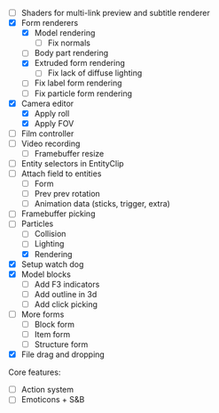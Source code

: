 - [ ] Shaders for multi-link preview and subtitle renderer
- [x] Form renderers
  - [x] Model rendering
    - [ ] Fix normals
  - [ ] Body part rendering
  - [x] Extruded form rendering
    - [ ] Fix lack of diffuse lighting
  - [ ] Fix label form rendering
  - [ ] Fix particle form rendering
- [x] Camera editor
  - [x] Apply roll
  - [x] Apply FOV
- [ ] Film controller
- [ ] Video recording
  - [ ] Framebuffer resize
- [ ] Entity selectors in EntityClip
- [ ] Attach field to entities
  - [ ] Form
  - [ ] Prev prev rotation
  - [ ] Animation data (sticks, trigger, extra)
- [ ] Framebuffer picking
- [ ] Particles
  - [ ] Collision
  - [ ] Lighting
  - [x] Rendering
- [x] Setup watch dog
- [x] Model blocks
  - [ ] Add F3 indicators
  - [ ] Add outline in 3d
  - [ ] Add click picking
- [ ] More forms
  - [ ] Block form
  - [ ] Item form
  - [ ] Structure form
- [x] File drag and dropping

Core features:

- [ ] Action system
- [ ] Emoticons + S&B